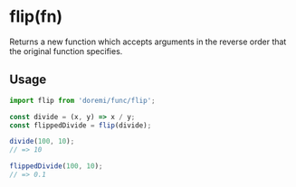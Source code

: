 # flip(fn)

Returns a new function which accepts arguments in the reverse order that the original function specifies.

## Usage

```js
import flip from 'doremi/func/flip';

const divide = (x, y) => x / y;
const flippedDivide = flip(divide);

divide(100, 10);
// => 10

flippedDivide(100, 10);
// => 0.1
```
